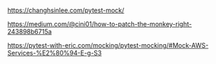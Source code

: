 https://changhsinlee.com/pytest-mock/

https://medium.com/@cini01/how-to-patch-the-monkey-right-243898b6715a

https://pytest-with-eric.com/mocking/pytest-mocking/#Mock-AWS-Services-%E2%80%94-E-g-S3